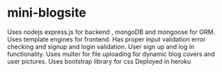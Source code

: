 # mini-blogsite
Uses nodejs express.js for backend , mongoDB and mongoose for ORM. Uses template engines for frontend.
Has proper input validation error checking and signup and login validation.
User sign up and log in functionality.
Uses multer for file uploading for dynamic blog covers and user pictures.
Uses bootstrap library for css
Deployed in heroku
